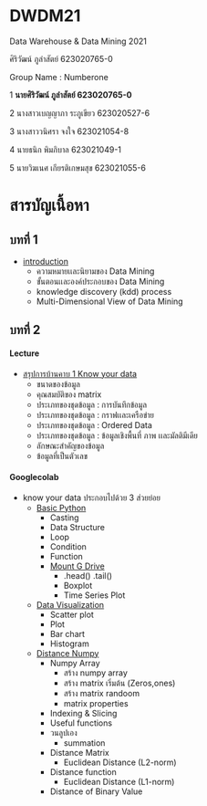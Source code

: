 # DWDM21
Data Warehouse &amp; Data Mining 2021

ศิริวัฒน์ ภูลำสัตย์ 623020765-0

Group Name : Numberone

1 **นายศิริวัฒน์ ภูลำสัตย์ 623020765-0**

2 นางสาวเบญญาภา ระภูเขียว 623020527-6

3 นางสาววนิศรา จงใจ 623021054-8

4 นายธนิก พิมภิบาล 623021049-1	

5 นายวิฆเนศ เกียรติเกษมสุข 623021055-6	

# สารบัญเนื้อหา
## บทที่ 1
* [introduction](https://github.com/siriwat-heart/DWDM21/blob/main/HW1)
  * ความหมายเเละนิยามของ Data Mining
  * ขั้นตอนเเละองค์ประกอบของ Data Mining
  * knowledge discovery (kdd) process
  * Multi-Dimensional View of Data Mining
## บทที่ 2
#### Lecture
   * [สรุปการบ้านคาบ 1 Know your data](https://github.com/siriwat-heart/DWDM21/blob/main/HW2.1)
     * ขนาดของข้อมูล
     * คุณสมบัติของ matrix
     * ประเภทของชุดข้อมูล : การบันทึกข้อมูล
     * ประเภทของชุดข้อมูล : กราฟเเละเครือข่าย
     * ประเภทของชุดข้อมูล : Ordered Data
     * ประเภทของชุดข้อมูล : ข้อมูลเชิงพื้นที่ ภาพ เเละมัลติมีเดีย
     * ลักษณะสำคัญของข้อมูล
     * ข้อมูลที่เป็นตัวเลข
#### Googlecolab  
   * know your data ประกอบไปด้วย 3 ส่วยย่อย
     * [Basic Python](https://github.com/siriwat-heart/DWDM21/blob/main/Data101(chapter2).ipynb)
       * Casting
       * Data Structure
       * Loop
       * Condition
       * Function
       * [Mount G Drive](https://github.com/siriwat-heart/DWDM21/blob/main/Data102_(Chapter2).ipynb)
         * .head() .tail() 
         * Boxplot
         * Time Series Plot
     * [Data Visualization](https://github.com/siriwat-heart/DWDM21/blob/main/Data_Visualization.ipynb)
       * Scatter plot
       * Plot
       * Bar chart
       * Histogram
     * [Distance Numpy](https://github.com/siriwat-heart/DWDM21/blob/main/Distance_Numpy.ipynb)
       * Numpy Array
         * สร้าง numpy array
         * สร้าง matrix เริ่มต้น (Zeros,ones)
         * สร้าง matrix randoom
         * matrix properties
       * Indexing & Slicing
       * Useful functions
       * วนลูปเอง
         * summation
       * Distance Matrix
         * Euclidean Distance (L2-norm)
       * Distance function
         * Euclidean Distance (L1-norm)
       * Distance of Binary Value
